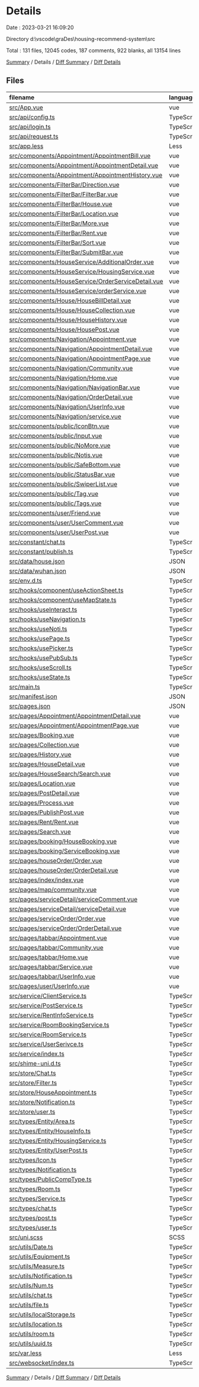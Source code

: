 # Details

Date : 2023-03-21 16:09:20

Directory d:\\vscode\\graDes\\housing-recommend-system\\src

Total : 131 files,  12045 codes, 187 comments, 922 blanks, all 13154 lines

[Summary](results.md) / Details / [Diff Summary](diff.md) / [Diff Details](diff-details.md)

## Files
| filename | language | code | comment | blank | total |
| :--- | :--- | ---: | ---: | ---: | ---: |
| [src/App.vue](/src/App.vue) | vue | 27 | 0 | 6 | 33 |
| [src/api/config.ts](/src/api/config.ts) | TypeScript | 10 | 1 | 2 | 13 |
| [src/api/login.ts](/src/api/login.ts) | TypeScript | 40 | 2 | 5 | 47 |
| [src/api/request.ts](/src/api/request.ts) | TypeScript | 73 | 0 | 11 | 84 |
| [src/app.less](/src/app.less) | Less | 11 | 0 | 0 | 11 |
| [src/components/Appointment/AppointmentBill.vue](/src/components/Appointment/AppointmentBill.vue) | vue | 51 | 0 | 3 | 54 |
| [src/components/Appointment/AppointmentDetail.vue](/src/components/Appointment/AppointmentDetail.vue) | vue | 162 | 0 | 12 | 174 |
| [src/components/Appointment/AppointmentHistory.vue](/src/components/Appointment/AppointmentHistory.vue) | vue | 163 | 0 | 12 | 175 |
| [src/components/FilterBar/Direction.vue](/src/components/FilterBar/Direction.vue) | vue | 60 | 0 | 1 | 61 |
| [src/components/FilterBar/FilterBar.vue](/src/components/FilterBar/FilterBar.vue) | vue | 118 | 0 | 5 | 123 |
| [src/components/FilterBar/House.vue](/src/components/FilterBar/House.vue) | vue | 106 | 0 | 4 | 110 |
| [src/components/FilterBar/Location.vue](/src/components/FilterBar/Location.vue) | vue | 208 | 0 | 18 | 226 |
| [src/components/FilterBar/More.vue](/src/components/FilterBar/More.vue) | vue | 124 | 0 | 5 | 129 |
| [src/components/FilterBar/Rent.vue](/src/components/FilterBar/Rent.vue) | vue | 75 | 0 | 2 | 77 |
| [src/components/FilterBar/Sort.vue](/src/components/FilterBar/Sort.vue) | vue | 64 | 0 | 2 | 66 |
| [src/components/FilterBar/SubmitBar.vue](/src/components/FilterBar/SubmitBar.vue) | vue | 65 | 0 | 3 | 68 |
| [src/components/HouseService/AdditionalOrder.vue](/src/components/HouseService/AdditionalOrder.vue) | vue | 212 | 0 | 28 | 240 |
| [src/components/HouseService/HousingService.vue](/src/components/HouseService/HousingService.vue) | vue | 125 | 0 | 4 | 129 |
| [src/components/HouseService/OrderServiceDetail.vue](/src/components/HouseService/OrderServiceDetail.vue) | vue | 200 | 0 | 32 | 232 |
| [src/components/HouseService/orderService.vue](/src/components/HouseService/orderService.vue) | vue | 220 | 0 | 14 | 234 |
| [src/components/House/HouseBillDetail.vue](/src/components/House/HouseBillDetail.vue) | vue | 22 | 0 | 4 | 26 |
| [src/components/House/HouseCollection.vue](/src/components/House/HouseCollection.vue) | vue | 51 | 0 | 4 | 55 |
| [src/components/House/HouseHistory.vue](/src/components/House/HouseHistory.vue) | vue | 50 | 0 | 4 | 54 |
| [src/components/House/HousePost.vue](/src/components/House/HousePost.vue) | vue | 135 | 0 | 5 | 140 |
| [src/components/Navigation/Appointment.vue](/src/components/Navigation/Appointment.vue) | vue | 34 | 0 | 2 | 36 |
| [src/components/Navigation/AppointmentDetail.vue](/src/components/Navigation/AppointmentDetail.vue) | vue | 41 | 0 | 1 | 42 |
| [src/components/Navigation/AppointmentPage.vue](/src/components/Navigation/AppointmentPage.vue) | vue | 41 | 0 | 1 | 42 |
| [src/components/Navigation/Community.vue](/src/components/Navigation/Community.vue) | vue | 34 | 0 | 2 | 36 |
| [src/components/Navigation/Home.vue](/src/components/Navigation/Home.vue) | vue | 73 | 0 | 5 | 78 |
| [src/components/Navigation/NavigationBar.vue](/src/components/Navigation/NavigationBar.vue) | vue | 60 | 0 | 5 | 65 |
| [src/components/Navigation/OrderDetail.vue](/src/components/Navigation/OrderDetail.vue) | vue | 41 | 0 | 1 | 42 |
| [src/components/Navigation/UserInfo.vue](/src/components/Navigation/UserInfo.vue) | vue | 46 | 0 | 1 | 47 |
| [src/components/Navigation/service.vue](/src/components/Navigation/service.vue) | vue | 46 | 0 | 1 | 47 |
| [src/components/public/IconBtn.vue](/src/components/public/IconBtn.vue) | vue | 47 | 0 | 4 | 51 |
| [src/components/public/Input.vue](/src/components/public/Input.vue) | vue | 72 | 0 | 3 | 75 |
| [src/components/public/NoMore.vue](/src/components/public/NoMore.vue) | vue | 38 | 0 | 4 | 42 |
| [src/components/public/Notis.vue](/src/components/public/Notis.vue) | vue | 83 | 0 | 8 | 91 |
| [src/components/public/SafeBottom.vue](/src/components/public/SafeBottom.vue) | vue | 7 | 0 | 3 | 10 |
| [src/components/public/StatusBar.vue](/src/components/public/StatusBar.vue) | vue | 13 | 0 | 4 | 17 |
| [src/components/public/SwiperList.vue](/src/components/public/SwiperList.vue) | vue | 165 | 0 | 7 | 172 |
| [src/components/public/Tag.vue](/src/components/public/Tag.vue) | vue | 32 | 0 | 2 | 34 |
| [src/components/public/Tags.vue](/src/components/public/Tags.vue) | vue | 38 | 0 | 3 | 41 |
| [src/components/user/Friend.vue](/src/components/user/Friend.vue) | vue | 129 | 0 | 2 | 131 |
| [src/components/user/UserComment.vue](/src/components/user/UserComment.vue) | vue | 76 | 4 | 2 | 82 |
| [src/components/user/UserPost.vue](/src/components/user/UserPost.vue) | vue | 120 | 0 | 10 | 130 |
| [src/constant/chat.ts](/src/constant/chat.ts) | TypeScript | 10 | 15 | 7 | 32 |
| [src/constant/publish.ts](/src/constant/publish.ts) | TypeScript | 35 | 3 | 8 | 46 |
| [src/data/house.json](/src/data/house.json) | JSON | 47 | 0 | 0 | 47 |
| [src/data/wuhan.json](/src/data/wuhan.json) | JSON | 233 | 0 | 0 | 233 |
| [src/env.d.ts](/src/env.d.ts) | TypeScript | 5 | 2 | 2 | 9 |
| [src/hooks/component/useActionSheet.ts](/src/hooks/component/useActionSheet.ts) | TypeScript | 15 | 0 | 1 | 16 |
| [src/hooks/component/useMapState.ts](/src/hooks/component/useMapState.ts) | TypeScript | 26 | 0 | 1 | 27 |
| [src/hooks/useInteract.ts](/src/hooks/useInteract.ts) | TypeScript | 47 | 5 | 7 | 59 |
| [src/hooks/useNavigation.ts](/src/hooks/useNavigation.ts) | TypeScript | 11 | 0 | 2 | 13 |
| [src/hooks/useNoti.ts](/src/hooks/useNoti.ts) | TypeScript | 11 | 0 | 0 | 11 |
| [src/hooks/usePage.ts](/src/hooks/usePage.ts) | TypeScript | 9 | 0 | 1 | 10 |
| [src/hooks/usePicker.ts](/src/hooks/usePicker.ts) | TypeScript | 13 | 0 | 3 | 16 |
| [src/hooks/usePubSub.ts](/src/hooks/usePubSub.ts) | TypeScript | 11 | 1 | 11 | 23 |
| [src/hooks/useScroll.ts](/src/hooks/useScroll.ts) | TypeScript | 20 | 0 | 2 | 22 |
| [src/hooks/useState.ts](/src/hooks/useState.ts) | TypeScript | 9 | 0 | 10 | 19 |
| [src/main.ts](/src/main.ts) | TypeScript | 20 | 2 | 2 | 24 |
| [src/manifest.json](/src/manifest.json) | JSON | 72 | 8 | 3 | 83 |
| [src/pages.json](/src/pages.json) | JSON | 276 | 1 | 21 | 298 |
| [src/pages/Appointment/AppointmentDetail.vue](/src/pages/Appointment/AppointmentDetail.vue) | vue | 260 | 0 | 7 | 267 |
| [src/pages/Appointment/AppointmentPage.vue](/src/pages/Appointment/AppointmentPage.vue) | vue | 155 | 0 | 10 | 165 |
| [src/pages/Booking.vue](/src/pages/Booking.vue) | vue | 75 | 0 | 3 | 78 |
| [src/pages/Collection.vue](/src/pages/Collection.vue) | vue | 34 | 0 | 2 | 36 |
| [src/pages/History.vue](/src/pages/History.vue) | vue | 52 | 0 | 2 | 54 |
| [src/pages/HouseDetail.vue](/src/pages/HouseDetail.vue) | vue | 482 | 0 | 25 | 507 |
| [src/pages/HouseSearch/Search.vue](/src/pages/HouseSearch/Search.vue) | vue | 268 | 0 | 14 | 282 |
| [src/pages/Location.vue](/src/pages/Location.vue) | vue | 104 | 0 | 10 | 114 |
| [src/pages/PostDetail.vue](/src/pages/PostDetail.vue) | vue | 224 | 0 | 10 | 234 |
| [src/pages/Process.vue](/src/pages/Process.vue) | vue | 30 | 0 | 5 | 35 |
| [src/pages/PublishPost.vue](/src/pages/PublishPost.vue) | vue | 136 | 0 | 6 | 142 |
| [src/pages/Rent/Rent.vue](/src/pages/Rent/Rent.vue) | vue | 362 | 0 | 15 | 377 |
| [src/pages/Search.vue](/src/pages/Search.vue) | vue | 147 | 0 | 12 | 159 |
| [src/pages/booking/HouseBooking.vue](/src/pages/booking/HouseBooking.vue) | vue | 314 | 0 | 7 | 321 |
| [src/pages/booking/ServiceBooking.vue](/src/pages/booking/ServiceBooking.vue) | vue | 299 | 0 | 13 | 312 |
| [src/pages/houseOrder/Order.vue](/src/pages/houseOrder/Order.vue) | vue | 104 | 0 | 3 | 107 |
| [src/pages/houseOrder/OrderDetail.vue](/src/pages/houseOrder/OrderDetail.vue) | vue | 280 | 0 | 32 | 312 |
| [src/pages/index/index.vue](/src/pages/index/index.vue) | vue | 36 | 0 | 5 | 41 |
| [src/pages/map/community.vue](/src/pages/map/community.vue) | vue | 82 | 0 | 2 | 84 |
| [src/pages/serviceDetail/serviceComment.vue](/src/pages/serviceDetail/serviceComment.vue) | vue | 139 | 0 | 5 | 144 |
| [src/pages/serviceDetail/serviceDetail.vue](/src/pages/serviceDetail/serviceDetail.vue) | vue | 402 | 0 | 22 | 424 |
| [src/pages/serviceOrder/Order.vue](/src/pages/serviceOrder/Order.vue) | vue | 92 | 0 | 1 | 93 |
| [src/pages/serviceOrder/OrderDetail.vue](/src/pages/serviceOrder/OrderDetail.vue) | vue | 259 | 0 | 30 | 289 |
| [src/pages/tabbar/Appointment.vue](/src/pages/tabbar/Appointment.vue) | vue | 166 | 0 | 14 | 180 |
| [src/pages/tabbar/Community.vue](/src/pages/tabbar/Community.vue) | vue | 628 | 4 | 17 | 649 |
| [src/pages/tabbar/Home.vue](/src/pages/tabbar/Home.vue) | vue | 217 | 0 | 19 | 236 |
| [src/pages/tabbar/Service.vue](/src/pages/tabbar/Service.vue) | vue | 222 | 11 | 14 | 247 |
| [src/pages/tabbar/UserInfo.vue](/src/pages/tabbar/UserInfo.vue) | vue | 233 | 0 | 12 | 245 |
| [src/pages/user/UserInfo.vue](/src/pages/user/UserInfo.vue) | vue | 339 | 0 | 14 | 353 |
| [src/service/ClientService.ts](/src/service/ClientService.ts) | TypeScript | 60 | 1 | 11 | 72 |
| [src/service/PostService.ts](/src/service/PostService.ts) | TypeScript | 66 | 2 | 9 | 77 |
| [src/service/RentInfoService.ts](/src/service/RentInfoService.ts) | TypeScript | 35 | 0 | 9 | 44 |
| [src/service/RoomBookingService.ts](/src/service/RoomBookingService.ts) | TypeScript | 28 | 0 | 5 | 33 |
| [src/service/RoomService.ts](/src/service/RoomService.ts) | TypeScript | 42 | 1 | 7 | 50 |
| [src/service/UserSerivce.ts](/src/service/UserSerivce.ts) | TypeScript | 29 | 0 | 6 | 35 |
| [src/service/index.ts](/src/service/index.ts) | TypeScript | 17 | 0 | 1 | 18 |
| [src/shime-uni.d.ts](/src/shime-uni.d.ts) | TypeScript | 5 | 0 | 1 | 6 |
| [src/store/Chat.ts](/src/store/Chat.ts) | TypeScript | 37 | 0 | 8 | 45 |
| [src/store/Filter.ts](/src/store/Filter.ts) | TypeScript | 44 | 0 | 6 | 50 |
| [src/store/HouseAppointment.ts](/src/store/HouseAppointment.ts) | TypeScript | 36 | 1 | 3 | 40 |
| [src/store/Notification.ts](/src/store/Notification.ts) | TypeScript | 35 | 0 | 10 | 45 |
| [src/store/user.ts](/src/store/user.ts) | TypeScript | 21 | 7 | 9 | 37 |
| [src/types/Entity/Area.ts](/src/types/Entity/Area.ts) | TypeScript | 8 | 0 | 2 | 10 |
| [src/types/Entity/HouseInfo.ts](/src/types/Entity/HouseInfo.ts) | TypeScript | 50 | 0 | 1 | 51 |
| [src/types/Entity/HousingService.ts](/src/types/Entity/HousingService.ts) | TypeScript | 7 | 0 | 1 | 8 |
| [src/types/Entity/UserPost.ts](/src/types/Entity/UserPost.ts) | TypeScript | 6 | 0 | 0 | 6 |
| [src/types/Icon.ts](/src/types/Icon.ts) | TypeScript | 18 | 0 | 2 | 20 |
| [src/types/Notification.ts](/src/types/Notification.ts) | TypeScript | 36 | 3 | 5 | 44 |
| [src/types/PublicCompType.ts](/src/types/PublicCompType.ts) | TypeScript | 5 | 0 | 3 | 8 |
| [src/types/Room.ts](/src/types/Room.ts) | TypeScript | 124 | 1 | 6 | 131 |
| [src/types/Service.ts](/src/types/Service.ts) | TypeScript | 79 | 1 | 7 | 87 |
| [src/types/chat.ts](/src/types/chat.ts) | TypeScript | 23 | 3 | 4 | 30 |
| [src/types/post.ts](/src/types/post.ts) | TypeScript | 45 | 0 | 5 | 50 |
| [src/types/user.ts](/src/types/user.ts) | TypeScript | 17 | 0 | 3 | 20 |
| [src/uni.scss](/src/uni.scss) | SCSS | 38 | 25 | 13 | 76 |
| [src/utils/Date.ts](/src/utils/Date.ts) | TypeScript | 24 | 10 | 7 | 41 |
| [src/utils/Equipment.ts](/src/utils/Equipment.ts) | TypeScript | 42 | 1 | 10 | 53 |
| [src/utils/Measure.ts](/src/utils/Measure.ts) | TypeScript | 13 | 0 | 3 | 16 |
| [src/utils/Notification.ts](/src/utils/Notification.ts) | TypeScript | 36 | 0 | 10 | 46 |
| [src/utils/Num.ts](/src/utils/Num.ts) | TypeScript | 6 | 0 | 2 | 8 |
| [src/utils/chat.ts](/src/utils/chat.ts) | TypeScript | 54 | 1 | 15 | 70 |
| [src/utils/file.ts](/src/utils/file.ts) | TypeScript | 14 | 0 | 1 | 15 |
| [src/utils/localStorage.ts](/src/utils/localStorage.ts) | TypeScript | 84 | 57 | 23 | 164 |
| [src/utils/location.ts](/src/utils/location.ts) | TypeScript | 148 | 13 | 12 | 173 |
| [src/utils/room.ts](/src/utils/room.ts) | TypeScript | 5 | 0 | 1 | 6 |
| [src/utils/uuid.ts](/src/utils/uuid.ts) | TypeScript | 11 | 0 | 0 | 11 |
| [src/var.less](/src/var.less) | Less | 16 | 1 | 21 | 38 |
| [src/websocket/index.ts](/src/websocket/index.ts) | TypeScript | 62 | 0 | 11 | 73 |

[Summary](results.md) / Details / [Diff Summary](diff.md) / [Diff Details](diff-details.md)